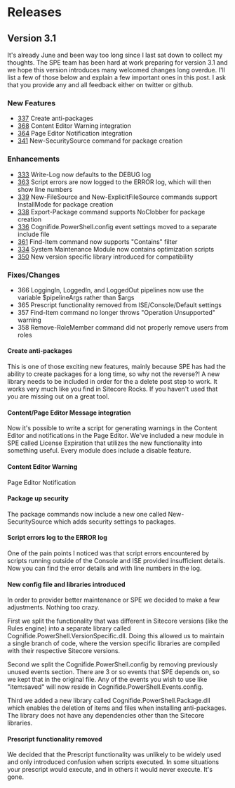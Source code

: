 # Releases

## Version 3.1
It's already June and been way too long since I last sat down to collect my thoughts. The SPE team has been hard at work preparing for version 3.1 and we hope this version introduces many welcomed changes long overdue. I'll list a few of those below and explain a few important ones in this post. I ask that you provide any and all feedback either on twitter or github.

### New Features

- [337](https://github.com/SitecorePowerShell/Console/issues/337) Create anti-packages
- [368](https://github.com/SitecorePowerShell/Console/issues/368) Content Editor Warning integration
- [364](https://github.com/SitecorePowerShell/Console/issues/364) Page Editor Notification integration
- [341](https://github.com/SitecorePowerShell/Console/issues/341) New-SecuritySource command for package creation

### Enhancements

- [333](https://github.com/SitecorePowerShell/Console/issues/333) Write-Log now defaults to the DEBUG log
- [363](https://github.com/SitecorePowerShell/Console/issues/363) Script errors are now logged to the ERROR log, which will then show line numbers
- [339](https://github.com/SitecorePowerShell/Console/issues/339) New-FileSource and New-ExplicitFileSource commands support InstallMode for package creation
- [338](https://github.com/SitecorePowerShell/Console/issues/338) Export-Package command supports NoClobber for package creation
- [336](https://github.com/SitecorePowerShell/Console/issues/336) Cognifide.PowerShell.config event settings moved to a separate include file
- [361](https://github.com/SitecorePowerShell/Console/issues/361) Find-Item command now supports "Contains" filter
- [334](https://github.com/SitecorePowerShell/Console/issues/334) System Maintenance Module now contains optimization scripts
- [350](https://github.com/SitecorePowerShell/Console/issues/350) New version specific library introduced for compatibility

### Fixes/Changes

- 366 LoggingIn, LoggedIn, and LoggedOut pipelines now use the variable $pipelineArgs rather than $args
- 365 Prescript functionality removed from ISE/Console/Default settings
- 357 Find-Item command no longer throws "Operation Unsupported" warning
- 358 Remove-RoleMember command did not properly remove users from roles


#### Create anti-packages

This is one of those exciting new features, mainly because SPE has had the ability to create packages for a long time, so why not the reverse?! A new library needs to be included in order for the a delete post step to work. It works very much like you find in Sitecore Rocks. If you haven't used that you are missing out on a great tool. 

#### Content/Page Editor Message integration

Now it's possible to write a script for generating warnings in the Content Editor and notifications in the Page Editor. We've included a new module in SPE called License Expiration that utilizes the new functionality into something useful. Every module does include a disable feature.


#### Content Editor Warning


Page Editor Notification


#### Package up security

The package commands now include a new one called New-SecuritySource which adds security settings to packages.

#### Script errors log to the ERROR log

One of the pain points I noticed was that script errors encountered by scripts running outside of the Console and ISE provided insufficient details. Now you can find the error details and with line numbers in the log.

#### New config file and libraries introduced

In order to provider better maintenance or SPE we decided to make a few adjustments. Nothing too crazy.

First we split the functionality that was different in Sitecore versions (like the Rules engine) into a separate library called Cognifide.PowerShell.VersionSpecific.dll. Doing this allowed us to maintain a single branch of code, where the version specific libraries are compiled with their respective Sitecore versions. 

Second we split the Cognifide.PowerShell.config by removing previously unused events section. There are 3 or so events that SPE depends on, so we kept that in the original file. Any of the events you wish to use like "item:saved" will now reside in Cognifide.PowerShell.Events.config.

Third we added a new library called Cognifide.PowerShell.Package.dll which enables the deletion of items and files when installing anti-packages. The library does not have any dependencies other than the Sitecore libraries.

#### Prescript functionality removed

We decided that the Prescript functionality was unlikely to be widely used and only introduced confusion when scripts executed. In some situations your prescript would execute, and in others it would never execute. It's gone.
